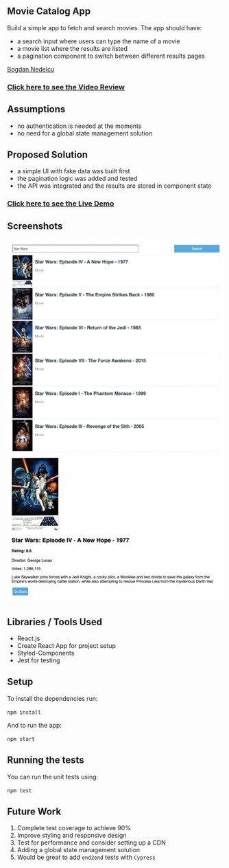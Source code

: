## Movie Catalog App

Build a simple app to fetch and search movies. The app should have:
- a search input where users can type the name of a movie
- a movie list where the results are listed
- a pagination component to switch between different results pages

[Bogdan Nedelcu](mailto:bogdan@codewithdragos.com)

### [Click here to see the Video Review]([LINK_TO_LOOM_VIDEO])

## Assumptions

- no authentication is needed at the moments
- no need for a global state management solution 

## Proposed Solution

- a simple UI with fake data was built first
- the pagination logic was added and tested
- the API was integrated and the results are stored in component state


### [Click here to see the Live Demo]([LINK_TO_THE_DEPLOYED_APP])

## Screenshots
![alt text](assets/home_page.png)
![alt text](assets/movie_page.png)
## Libraries / Tools Used

- React.js
- Create React App for project setup
- Styled-Components
- Jest for testing

## Setup

To install the dependencies run:

`npm install`

And to run the app:

`npm start`


## Running the tests

You can run the unit tests using:

`npm test`


## Future Work

1. Complete test coverage to achieve 90%
2. Improve styling and responsive design
3. Test for performance and consider setting up a CDN
4. Adding a global state management solution
5. Would be great to add `end2end` tests with `Cypress`



